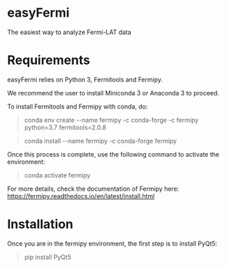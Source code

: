 # easyFermi
The easiest way to analyze Fermi-LAT data

# Requirements
easyFermi relies on Python 3, Fermitools and Fermipy. 

We recommend the user to install Miniconda 3 or Anaconda 3 to proceed.

To install Fermitools and Fermipy with conda, do:

> conda env create --name fermipy -c conda-forge -c fermipy python=3.7 fermitools=2.0.8

> conda install --name fermipy -c conda-forge fermipy

Once this process is complete, use the following command to activate the environment:

> conda activate fermipy

For more details, check the documentation of Fermipy here: https://fermipy.readthedocs.io/en/latest/install.html


# Installation 

Once you are in the fermipy environment, the first step is to install PyQt5:

> pip install PyQt5

